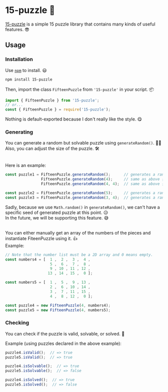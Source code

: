 # 15-puzzle 🧩
[15-puzzle](https://github.com/HiraginoYuki/15-puzzle) is a simple 15 puzzle library that contains many kinds of useful features. 😎

## Usage

### Installation
Use [`npm`](https://docs.npmjs.com/) to install. 😃
```sh
npm install 15-puzzle
```
Then, import the class `FifteenPuzzle` from `'15-puzzle'` in your script. 📦
```js
import { FifteenPuzzle } from '15-puzzle';
// or...
const { FifteenPuzzle } = require('15-puzzle');
```
Nothing is default-exported because I don't really like the style. 😋

### Generating

You can generate a random but solvable puzzle using `generateRandom()`. 🎰✨ <br>
Also, you can adjust the size of the puzzle. 🛠 <br> <br>

Here is an example:
```js
const puzzle1 = FifteenPuzzle.generateRandom();      // generates a random 4x4 puzzle
                FifteenPuzzle.generateRandom(4);     // same as above 👆
                FifteenPuzzle.generateRandom(4, 4);  // same as above 👆

const puzzle2 = FifteenPuzzle.generateRandom(5);     // generates a random 5x5 puzzle
const puzzle3 = FifteenPuzzle.generateRandom(3, 4);  // generates a random 3x4 puzzle
```

Sadly, because we use `Math.random()` in `generateRandom()`, we can't have a specific seed of generated puzzle at this point. 😥 <br>
In the future, we will be supporting this feature. 😅 <br> <br>

You can either manually get an array of the numbers of the pieces and instantiate FiteenPuzzle using it. 👍 <br>
Example:
```js
// Note that the number list must be a 2D array and 0 means empty.
const numbers4 = [  1 ,  2 ,  3 ,  4 ,
                    5 ,  6 ,  7 ,  8 ,
                    9 , 10 , 11 , 12 ,
                   13 , 14 , 15 ,  0 ];

const numbers5 = [  1 ,  5 ,  9 , 13 ,
                    2 ,  6 , 10 , 14 ,
                    3 ,  7 , 11 , 15 ,
                    4 ,  8 , 12 ,  0 ];

const puzzle4 = new FifteenPuzzle(4, numbers4);
const puzzle5 = new FifteenPuzzle(4, numbers5);
```

### Checking

You can check if the puzzle is valid, solvable, or solved. 🧐

Example (using puzzles declared in the above example):
```js
puzzle4.isValid();  // => true
puzzle5.isValid();  // => true

puzzle4.isSolvable();  // => true
puzzle5.isSolvable();  // => false

puzzle4.isSolved();  // => true
puzzle5.isSolved();  // => false
```
